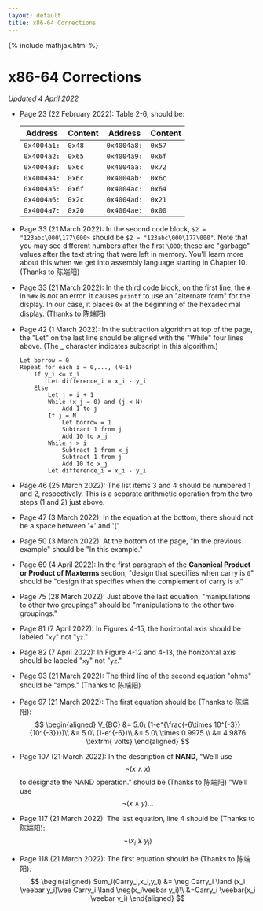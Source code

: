 ```yaml
---
layout: default
title: x86-64 Corrections
---
```

{% include mathjax.html %}
# x86-64 Corrections

*Updated 4 April 2022*

- Page 23 (22 February 2022): Table 2-6, should be:
    
    |   Address   | Content |   Address    | Content |
    | ----------- | ------- | ------------ | ------- |
    | `0x4004a1:` | `0x48`  | `0x4004a8:`  | `0x57`  |
    | `0x4004a2:` | `0x65`  | `0x4004a9:`  | `0x6f`  |
    | `0x4004a3:` | `0x6c`  | `0x4004aa:`  | `0x72`  |
    | `0x4004a4:` | `0x6c`  | `0x4004ab:`  | `0x6c`  |
    | `0x4004a5:` | `0x6f`  | `0x4004ac:`  | `0x64`  |
    | `0x4004a6:` | `0x2c`  | `0x4004ad:`  | `0x21`  |
    | `0x4004a7:` | `0x20`  | `0x4004ae:`  | `0x00`  |
- Page 33 (21 March 2022): In the second code block, `$2 = "123abc\000\177\000>` should be `$2 = "123abc\000\177\000"`. Note that you may see different numbers after the first `\000`; these are "garbage" values after the text string that were left in memory. You'll learn more about this when we get into assembly language starting in Chapter 10. (Thanks to 陈端阳)
- Page 33 (21 March 2022): In the third code block, on the first line, the `#` in `%#x` is *not* an error. It causes `printf` to use an "alternate form" for the display. In our case, it places `0x` at the beginning of the hexadecimal display. (Thanks to 陈端阳)
- Page 42 (1 March 2022): In the subtraction algorithm at top of the page, the "Let" on the last line should be aligned with the "While" four lines above. (The _ character indicates subscript in this algorithm.)
    ```
    Let borrow = 0
    Repeat for each i = 0,..., (N-1)
        If y_i <= x_i
            Let difference_i = x_i - y_i
        Else
            Let j = i + 1
            While (x_j = 0) and (j < N)
                Add 1 to j
            If j = N
                Let borrow = 1
                Subtract 1 from j
                Add 10 to x_j
            While j > i
                Subtract 1 from x_j
                Subtract 1 from j
                Add 10 to x_j
            Let difference_i = x_i - y_i
    ```
- Page 46 (25 March 2022): The list items 3 and 4 should be numbered 1 and 2, respectively. This is a separate arithmetic operation from the two steps (1 and 2) just above.
- Page 47 (3 March 2022): In the equation at the bottom, there should not be a space between '+' and '('.
- Page 50 (3 March 2022): At the bottom of the page, "In the previous example" should be "In this example."
- Page 69 (4 April 2022): In the first paragraph of the **Canonical Product or Product of Maxterms** section, "design that specifies when carry is `0`" should be "design that specifies when the complement of carry is `0`."
- Page 75 (28 March 2022): Just above the last equation, "manipulations to other two groupings" should be "manipulations to the other two groupings."
- Page 81 (7 April 2022): In Figures 4-15, the horizontal axis should be labeled "`xy`" not "`yz`."
- Page 82 (7 April 2022): In Figure 4-12 and 4-13, the horizontal axis should be labeled "`xy`" not "`yz`."
- Page 93 (21 March 2022): The third line of the second equation "ohms" should be "amps." (Thanks to 陈端阳)
- Page 97 (21 March 2022): The first equation should be (Thanks to 陈端阳):
  $$
  \begin{aligned}
    V_{BC} &= 5.0\ (1-e^{\frac{-6\times 10^{-3}}{10^{-3}}})\\
           &= 5.0\ (1-e^{-6})\\
           &= 5.0\ \times 0.9975 \\
           &= 4.9876 \textrm{ volts}
  \end{aligned}
  $$
- Page 107 (21 March 2022): In the description of **NAND**, "We’ll use $$\neg(x \land x)$$ to designate the NAND operation." should be (Thanks to 陈端阳) "We’ll use $$\neg(x \land y)...$$
- Page 117 (21 March 2022): The last equation, line 4 should be (Thanks to 陈端阳): $$\neg(x_i \veebar y_i)$$
- Page 118 (21 March 2022): The first equation should be (Thanks to 陈端阳):
  $$
  \begin{aligned}
    Sum_i(Carry_i,x_i,y_i) &= \neg Carry_i \land (x_i \veebar y_i)\vee Carry_i \land \neg(x_i\veebar y_i)\\
                           &=Carry_i \veebar(x_i \veebar y_i)
  \end{aligned}
  $$

  
